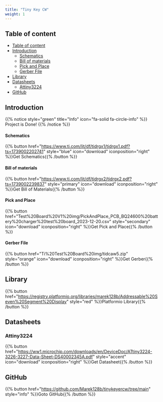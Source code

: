 ```yaml
---
title: "Tiny Key CW"
weight: 1
---
```


## Table of content
<!-- TOC tocDepth:2..3 chapterDepth:2..6 -->
- [Table of content](#table-of-content)
- [Introduction](#introduction)
    - [Schematics](#schematics)
    - [Bill of materials](#bill-of-materials)
    - [Pick and Place](#pick-and-place)
    - [Gerber File](#gerber-file)
- [Library](#library)
- [Datasheets](#datasheets)
  - [Attiny3224](#attiny3224)
- [GitHub](#github)

<!-- /TOC -->

## Introduction

{{% notice style="green" title="Info" icon="fa-solid fa-circle-info" %}}
Project is Done!
{{% /notice %}}


#### Schematics
{{% button href="https://www.ti.com/lit/df/tidrgx1/tidrgx1.pdf?ts=1739002202741" style="blue" icon="download" iconposition="right" %}}Get Schematics{{% /button %}}

#### Bill of materials
{{% button href="https://www.ti.com/lit/df/tidrgx2/tidrgx2.pdf?ts=1739002239837" style="primary" icon="download" iconposition="right" %}}Get Bill of Materials{{% /button %}}

#### Pick and Place
{{% button href="Test%20Board%20V1%20img/PickAndPlace_PCB_BQ24600%20battery%20charger%20test%20board_2023-12-20.csv" style="secondary" icon="download" iconposition="right" %}}Get Pick and Place{{% /button %}}

#### Gerber File
{{% button href="Ti%20Test%20Board%20img/tidcaw5.zip" style="orange" icon="download" iconposition="right" %}}Get Gerber{{% /button %}}

## Library
{{% button href="https://registry.platformio.org/libraries/marek128b/Addressable%20Seven%20Segment%20Display" style="red" %}}Platformio Library{{% /button %}}

## Datasheets
### Attiny3224
{{% button href="https://ww1.microchip.com/downloads/en/DeviceDoc/ATtiny3224-3226-3227-Data-Sheet-DS40002345A.pdf" style="accent" icon="download" iconposition="right" %}}Get Datasheet{{% /button %}}

## GitHub 
{{% button href="https://github.com/Marek128b/tinykeyercw/tree/main" style="info" %}}Goto GitHub{{% /button %}}
